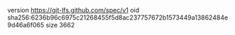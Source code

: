 version https://git-lfs.github.com/spec/v1
oid sha256:6236b96c6975c21268455f5d8ac237757672b1573449a13862484e9d46a6f065
size 3662
